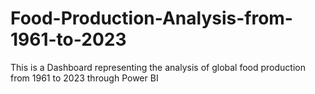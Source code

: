 # Food-Production-Analysis-from-1961-to-2023
This is a Dashboard representing the analysis of  global food production from 1961 to 2023 through Power BI
